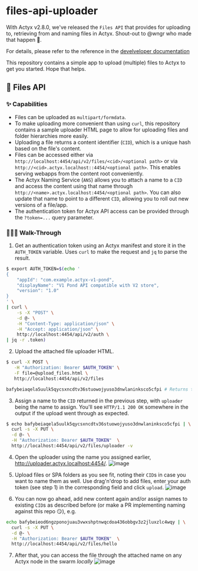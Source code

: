 # files-api-uploader
With Actyx v2.8.0, we've released the `Files API` that provides for uploading to, retrieving from and naming files in Actyx. Shout-out to @wngr who made that happen :pray:. 

For details, please refer to the reference in the [develveloper documentation](https://developer.actyx.com/docs/reference/files-api)

This repository contains a simple app to upload (multiple) files to Actyx to get you started. Hope that helps.

## 📄 Files API

### ✨ Capabilities
* Files can be uploaded as `multipart/formdata`. 
* To make uploading more convenient than using `curl`, this repository contains a sample uploader HTML page to allow for uploading files and folder hierarchies more easily.
* Uploading a file returns a content identifier (`CID`), which is a unique hash based on the file's content.
* Files can be accessed either via
  `http://localhost:4454/api/v2/files/<cid>/<optional path>` or via
  `http://<cid>.actyx.localhost::4454/<optional path>`. This enables serving
  webapps from the content root conveniently.
* The Actyx Naming Service (`ANS`) allows you to attach a name to a `CID` and access the content using that name through `http://<name>.actyx.localhost:4454/<optional path>`. You can also update that name to point to a different `CID`, allowing you to roll out new versions of a file/app.
* The authentication token for Actyx API access can be provided through the `?token=...` query parameter.

### 🚶🏻‍♂️ Walk-Through
1. Get an authentication token using an Actyx manifest and store it in the `AUTH_TOKEN` variable. Uses `curl` to make the request and `jq` to parse the result.
```bash
$ export AUTH_TOKEN=$(echo '
{
    "appId": "com.example.actyx-v1-pond",
    "displayName": "V1 Pond API compatible with V2 store",
    "version": "1.0"
}
' \
| curl \
    -s -X "POST" \
    -d @- \
    -H "Content-Type: application/json" \
    -H "Accept: application/json" \
    http://localhost:4454/api/v2/auth \
| jq -r .token)
```

2. Upload the attached file uploader HTML.
```bash
$ curl -X POST \
   -H "Authorization: Bearer $AUTH_TOKEN" \
   -F file=@upload_files.html \
   http://localhost:4454/api/v2/files

bafybeiaqela5uulk5qycsxncdtv36stuowojyuso3dnwlaninksco5cfpi # Returns the CID of the uploaded file
```
3. Assign a name to the `CID` returned in the previous step, with `uploader` being the name to assign. You'll see `HTTP/1.1 200 OK` somewhere in the output if the upload went through as expected.
```bash
$ echo bafybeiaqela5uulk5qycsxncdtv36stuowojyuso3dnwlaninksco5cfpi | \
  curl -s -X PUT \
  -d @- \
  -H "Authorization: Bearer $AUTH_TOKEN"  \
  http://localhost:4454/api/v2/files/uploader -v
```
4. Open the uploader using the name you assigned earlier, http://uploader.actyx.localhost:4454/.
![image](https://user-images.githubusercontent.com/189410/140385019-60db97b2-8374-4d35-8aa2-dde98ac877d2.png)

5. Upload files or SPA folders as you see fit, noting their `CID`s in case you want to name them as well. Use drag'n'drop to add files, enter your auth token (see step 1) in the corresponding field and click `upload`.
![image](https://user-images.githubusercontent.com/189410/140385146-8c6ef8ae-1a38-4f80-b3bc-66d42bbad4be.png)

6. You can now go ahead, add new content again and/or assign names to existing `CID`s as described before (or make a PR implementing naming against this repo 😏), e.g.
```bash
echo bafybeieod6ngzponojuau3vwxshptnwqcdoa436obbgv3z2jluxzlc4wqy | \
  curl -s -X PUT \
  -d @- \
  -H "Authorization: Bearer $AUTH_TOKEN"  \
  http://localhost:4454/api/v2/files/hello
```

7. After that, you can access the file through the attached name on any Actyx node in the swarm _locally_
![image](https://user-images.githubusercontent.com/189410/140385228-37bf58c0-7a8d-4c74-a0b0-4fb15b4a40a4.png)


